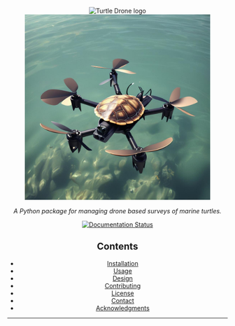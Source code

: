<a name="readme-top"></a>

<!-- PROJECT LOGO -->
<figure markdown style="text-align: center">

![](img/turtledrone.jpg "Turtle Drone logo")
![](docs/img/turtledrone.jpg "Turtle Drone logo")

</figure>

<div style="text-align: center">

<p><i>A Python package for managing drone based surveys of marine turtles.</i></p>

[![Documentation Status](https://readthedocs.org/projects/turtle-drone/badge/?version=latest)](https://readthedocs.org/projects/turtle-drone/badge/?version=latest)



## Contents

- [Installation](#installation)
- [Usage](#usage)
- [Design](#design)
- [Contributing](#contributing)
- [License](#license)
- [Contact](#contact)
- [Acknowledgments](#acknowledgments)

---


